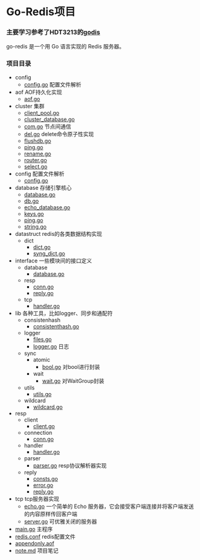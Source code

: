 # Go-Redis项目

### 主要学习参考了HDT3213的[godis](https://github.com/HDT3213/godis)
go-redis 是一个用 Go 语言实现的 Redis 服务器。
### 项目目录
* config
    - [config.go](config/config.go) 配置文件解析
* aof AOF持久化实现
    - [aof.go](aof/aof.go)
* cluster 集群
    - [client_pool.go](cluster/client_pool.go)
    - [cluster_database.go](cluster/cluster_database.go)
    - [com.go](cluster/com.go) 节点间通信
    - [del.go](cluster/del.go) delete命令原子性实现
    - [flushdb.go](cluster/flushdb.go)
    - [ping.go](cluster/ping.go)
    - [rename.go](cluster/rename.go)
    - [router.go](cluster/router.go)
    - [select.go](cluster/select.go)
* config 配置文件解析
    - [config.go](config/config.go)
* database 存储引擎核心 
    - [database.go](database/database.go)
    - [db.go](database/db.go)
    - [echo_database.go](database/echo_database.go)
    - [keys.go](database/keys.go)
    - [ping.go](database/ping.go)
    - [string.go](database/string.go)
* datastruct redis的各类数据结构实现
    * dict
        - [dict.go](datastruct/dict/dict.go)
        - [syng_dict.go](datastruct/dict/sync_dict.go)
* interface 一些模块间的接口定义
    * database
        - [database.go](interface/database/database.go)
    * resp
        - [conn.go](interface/resp/conn.go)
        - [reply.go](interface/resp/reply.go)
    * tcp
        - [handler.go](interface/tcp/handler.go)
* lib 各种工具，比如logger、同步和通配符
    * consistenhash
        - [consistenthash.go](lib/consistenhash/consistenthash.go)
    * logger
        - [files.go](lib/logger/files.go)
        - [logger.go](lib/logger/logger.go) 日志
    * sync
        * atomic
            - [bool.go](lib/sync/atomic/bool.go) 对bool进行封装
        * wait
            - [wait.go](lib/sync/wait/wait.go) 对WaitGroup封装
    * utils
        - [utils.go](lib/utils/utils.go)
    * wildcard
        - [wildcard.go](lib/wildcard/wildcard.go)
* resp
    * client
        - [client.go](resp/client/client.go)
    * connection
        - [conn.go](resp/connection/conn.go)
    * handler
        - [handler.go](resp/handler/handler.go)
    * parser
        - [parser.go](resp/parser/parser.go) resp协议解析器实现
    * reply
        - [consts.go](resp/reply/consts.go)
        - [error.go](resp/reply/error.go)
        - [reply.go](resp/reply/reply.go)
* tcp tcp服务器实现
    - [echo.go](tcp/echo.go) 一个简单的 Echo 服务器，它会接受客户端连接并将客户端发送的内容原样传回客户端
    - [server.go](tcp/server.go) 可优雅关闭的服务器
* [main.go](main.go) 主程序
* [redis.conf](redis.conf) redis配置文件
* [appendonly.aof](appendonly.aof)
* [note.md](note.md) 项目笔记